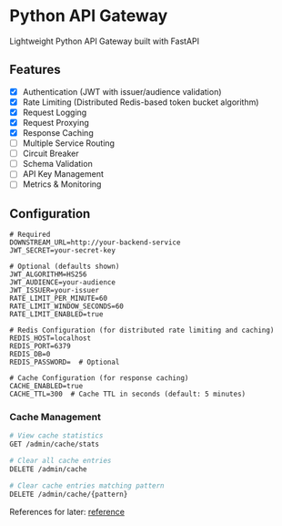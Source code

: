 # Python API Gateway
Lightweight Python API Gateway built with FastAPI

## Features

- [x] Authentication (JWT with issuer/audience validation)
- [x] Rate Limiting (Distributed Redis-based token bucket algorithm)
- [x] Request Logging
- [x] Request Proxying
- [x] Response Caching
- [ ] Multiple Service Routing
- [ ] Circuit Breaker
- [ ] Schema Validation
- [ ] API Key Management
- [ ] Metrics & Monitoring

## Configuration

```
# Required
DOWNSTREAM_URL=http://your-backend-service
JWT_SECRET=your-secret-key

# Optional (defaults shown)
JWT_ALGORITHM=HS256
JWT_AUDIENCE=your-audience
JWT_ISSUER=your-issuer
RATE_LIMIT_PER_MINUTE=60
RATE_LIMIT_WINDOW_SECONDS=60
RATE_LIMIT_ENABLED=true

# Redis Configuration (for distributed rate limiting and caching)
REDIS_HOST=localhost
REDIS_PORT=6379
REDIS_DB=0
REDIS_PASSWORD=  # Optional

# Cache Configuration (for response caching)
CACHE_ENABLED=true
CACHE_TTL=300  # Cache TTL in seconds (default: 5 minutes)
```

### Cache Management

```bash
# View cache statistics
GET /admin/cache/stats

# Clear all cache entries
DELETE /admin/cache

# Clear cache entries matching pattern
DELETE /admin/cache/{pattern}

```

References for later: [reference](https://github.com/MJ-API-Development/api-gateway/blob/master/src/prefetch/dynamic_urls.py)
